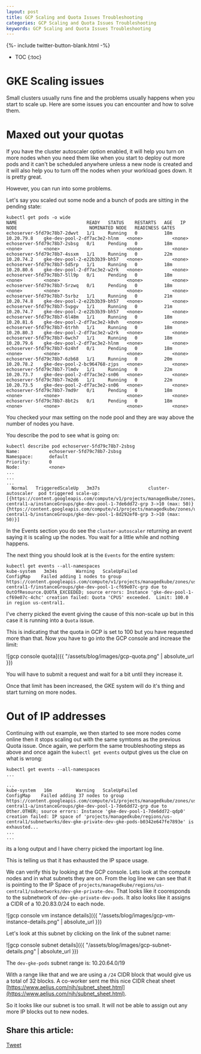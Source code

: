 ```yaml
---
layout: post
title: GCP Scaling and Quota Issues Troubleshooting
categories: GCP Scaling and Quota Issues Troubleshooting
keywords: GCP Scaling and Quota Issues Troubleshooting
---
```

{%- include twitter-button-blank.html -%}


* TOC
{:toc}

# GKE Scaling issues

Small clusters usually runs fine and the problems usually happens when you start to scale up.  Here are some issues you can encounter and how to solve them.

# Maxed out your quotas
If you have the cluster autoscaler option enabled, it will help you turn on more nodes when you need them like when you start to deploy out more pods and it can't be scheduled anywhere unless a new node is created and it will also help you to turn off the nodes when your workload goes down.  It is pretty great.

However, you can run into some problems.

Let's say you scaled out some node and a bunch of pods are sitting in the pending state:

```
kubectl get pods -o wide                                     
NAME                          READY   STATUS    RESTARTS   AGE   IP            NODE                           NOMINATED NODE   READINESS GATES
echoserver-5fd79c78b7-2dwvt   1/1     Running   0          18m   10.20.79.8    gke-dev-pool-2-df7ac3e2-hlnm   <none>           <none>
echoserver-5fd79c78b7-2sbsg   0/1     Pending   0          18m   <none>        <none>                         <none>           <none>
echoserver-5fd79c78b7-4ssxm   1/1     Running   0          22m   10.20.74.2    gke-dev-pool-2-e22b3b39-bh57   <none>           <none>
echoserver-5fd79c78b7-5d5rp   1/1     Running   0          18m   10.20.80.6    gke-dev-pool-2-df7ac3e2-w2rk   <none>           <none>
echoserver-5fd79c78b7-5ll9p   0/1     Pending   0          18m   <none>        <none>                         <none>           <none>
echoserver-5fd79c78b7-5rzwq   0/1     Pending   0          18m   <none>        <none>                         <none>           <none>
echoserver-5fd79c78b7-5srbz   1/1     Running   0          21m   10.20.74.8    gke-dev-pool-2-e22b3b39-bh57   <none>           <none>
echoserver-5fd79c78b7-5vpgv   1/1     Running   0          21m   10.20.74.7    gke-dev-pool-2-e22b3b39-bh57   <none>           <none>
echoserver-5fd79c78b7-6l48m   1/1     Running   0          18m   10.20.81.6    gke-dev-pool-2-df7ac3e2-k0vh   <none>           <none>
echoserver-5fd79c78b7-6trhh   1/1     Running   0          18m   10.20.80.3    gke-dev-pool-2-df7ac3e2-w2rk   <none>           <none>
echoserver-5fd79c78b7-6wch7   1/1     Running   0          18m   10.20.79.6    gke-dev-pool-2-df7ac3e2-hlnm   <none>           <none>
echoserver-5fd79c78b7-6z4hf   0/1     Pending   0          18m   <none>        <none>                         <none>           <none>
echoserver-5fd79c78b7-6zb68   1/1     Running   0          20m   10.20.78.2    gke-dev-pool-2-bc964768-zjps   <none>           <none>
echoserver-5fd79c78b7-7lmdv   1/1     Running   0          22m   10.20.73.7    gke-dev-pool-2-df7ac3e2-sn06   <none>           <none>
echoserver-5fd79c78b7-7m2d6   1/1     Running   0          22m   10.20.73.5    gke-dev-pool-2-df7ac3e2-sn06   <none>           <none>
echoserver-5fd79c78b7-7md9r   0/1     Pending   0          18m   <none>        <none>                         <none>           <none>
echoserver-5fd79c78b7-8bt2s   0/1     Pending   0          18m   <none>        <none>                         <none>           <none>
```

You checked your max setting on the node pool and they are way above the number of nodes you have.

You describe the pod to see what is going on:

```
kubectl describe pod echoserver-5fd79c78b7-2sbsg
Name:           echoserver-5fd79c78b7-2sbsg
Namespace:      default
Priority:       0
Node:           <none>
...
...
...
  Normal   TriggeredScaleUp   3m37s                  cluster-autoscaler  pod triggered scale-up: [{https://content.googleapis.com/compute/v1/projects/managedkube/zones/us-central1-a/instanceGroups/gke-dev-pool-1-7de6dd72-grp 3->10 (max: 50)} {https://content.googleapis.com/compute/v1/projects/managedkube/zones/us-central1-b/instanceGroups/gke-dev-pool-1-8d292ef0-grp 3->10 (max: 50)}]
```

In the Events section you do see the `cluster-autoscaler` returning an event saying it is scaling up the nodes.  You wait for a little while and nothing happens.

The next thing you should look at is the `Events` for the entire system:

```
kubectl get events --all-namespaces
kube-system   3m34s       Warning   ScaleUpFailed             ConfigMap    Failed adding 1 nodes to group https://content.googleapis.com/compute/v1/projects/managedkube/zones/us-central1-f/instanceGroups/gke-dev-pool-1-cf69e07c-grp due to OutOfResource.QUOTA_EXCEEDED; source errors: Instance 'gke-dev-pool-1-cf69e07c-4chc' creation failed: Quota 'CPUS' exceeded.  Limit: 100.0 in region us-central1.
```

I've cherry picked the event giving the cause of this non-scale up but in this case it is running into a `Quota` issue.

This is indicating that the quota in GCP is set to 100 but you have requested more than that.  Now you have to go into the GCP console and increase the limit:

![gcp console quota]({{ "/assets/blog/images/gcp-quota.png" | absolute_url }})

You will have to submit a request and wait for a bit until they increase it.

Once that limit has been increased, the GKE system will do it's thing and start turning on more nodes.

# Out of IP addresses

Continuing with out example, we then started to see more nodes come online then it stops scaling out with the same symtoms as the previous Quota issue.  Once again, we perform the same troubleshooting steps as above and once again the `kubectl get events` output gives us the clue on what is wrong:

```
kubectl get events --all-namespaces
...

...
kube-system   16m         Warning   ScaleUpFailed             ConfigMap    Failed adding 37 nodes to group https://content.googleapis.com/compute/v1/projects/managedkube/zones/us-central1-a/instanceGroups/gke-dev-pool-1-7de6dd72-grp due to Other.OTHER; source errors: Instance 'gke-dev-pool-1-7de6dd72-qdp0' creation failed: IP space of 'projects/managedkube/regions/us-central1/subnetworks/dev-gke-private-dev-gke-pods-b0342e647fe7893e' is exhausted...
...
...
```

its a long output and I have cherry picked the important log line.

This is telling us that it has exhausted the IP space usage.

We can verify this by looking at the GCP console.  Lets look at the compute nodes and in what subnets they are on.  From the log line we can see that it is pointing to the IP Space of `projects/managedkube/regions/us-central1/subnetworks/dev-gke-private-dev`.  That looks like it cooresponds to the subnetwork of `dev-gke-private-dev-pods`.  It also looks like it assigns a CIDR of a  10.20.83.0/24  to each node.

![gcp console vm instance details]({{ "/assets/blog/images/gcp-vm-instance-details.png" | absolute_url }})

Let's look at this subnet by clicking on the link of the subnet name:

![gcp console subnet details]({{ "/assets/blog/images/gcp-subnet-details.png" | absolute_url }})

The `dev-gke-pods` subnet range is: 10.20.64.0/19

With a range like that and we are using a `/24` CIDR block that would give us a total of 32 blocks.  A co-worker sent me this nice CIDR cheat sheet [https://www.aelius.com/njh/subnet_sheet.html](https://www.aelius.com/njh/subnet_sheet.html).

So it looks like our subnet is too small.  It will not be able to assign out any more IP blocks out to new nodes.


## Share this article:

<a href="https://twitter.com/share?ref_src=twsrc%5Etfw" class="twitter-share-button" data-text="" data-via="managedkube" data-hashtags="#troubleshooting #devops #kubernetes" data-show-count="false">Tweet</a><script async src="https://platform.twitter.com/widgets.js" charset="utf-8"></script>


